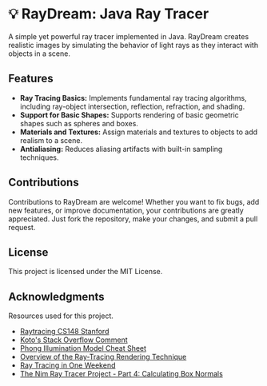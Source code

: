 # 💡 RayDream: Java Ray Tracer

A simple yet powerful ray tracer implemented in Java. RayDream creates realistic images by simulating the behavior of light rays as they interact with objects in a scene.

## Features

- **Ray Tracing Basics:** Implements fundamental ray tracing algorithms, including ray-object intersection, reflection, refraction, and shading.
- **Support for Basic Shapes:** Supports rendering of basic geometric shapes such as spheres and boxes.
- **Materials and Textures:** Assign materials and textures to objects to add realism to a scene.
- **Antialiasing:** Reduces aliasing artifacts with built-in sampling techniques.

## Contributions

Contributions to RayDream are welcome! Whether you want to fix bugs, add new features, or improve documentation, your contributions are greatly appreciated. Just fork the repository, make your changes, and submit a pull request.

## License

This project is licensed under the MIT License.

## Acknowledgments

Resources used for this project.
* [Raytracing CS148 Stanford](https://graphics.stanford.edu/courses/cs148-10-summer/as3/instructions/as3.pdf)
* [Koto's Stack Overflow Comment](https://stackoverflow.com/a/33091767)
* [Phong Illumination Model Cheat Sheet](http://rodolphe-vaillant.fr/entry/85/phong-illumination-model-cheat-sheet)
* [Overview of the Ray-Tracing Rendering Technique](https://www.scratchapixel.com/lessons/3d-basic-rendering/ray-tracing-overview/light-transport-ray-tracing-whitted.html)
* [Ray Tracing in One Weekend](https://raytracing.github.io/books/RayTracingInOneWeekend.html)
* [The Nim Ray Tracer Project - Part 4: Calculating Box Normals](https://blog.johnnovak.net/2016/10/22/the-nim-ray-tracer-project-part-4-calculating-box-normals/)